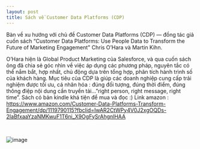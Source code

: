 ```yaml
---
layout: post
title: Sách về Customer Data Platforms (CDP)
---
```

Bàn về xu hướng với chủ đề Customer Data Platforms (CDP) — đồng tác giả cuốn sách “Customer Data Platforms: Use People Data to Transform the Future of Marketing Engagement" Chris O’Hara và Martin Kihn.<br/>

O’Hara hiện là Global Product Marketing của Salesforce, và qua cuốn sách ông đã chia sẻ góc nhìn về việc áp dụng các phương pháp, nguyên tắc có thể nắm bắt, hợp nhất, chủ động dựa trên tổng hợp, phân tích hành trình số của khách hàng. Mục tiêu của CDP là giúp các doanh nghiệp cung cấp trải nghiệm được tối ưu, cá nhân hóa : đúng đối tượng, đúng thời điểm, đúng thông điệp nội dung cần truyền tải…”right person, right message, right time”.
Sách có bản kindle khá tiện để mua và đọc :)
Link amazon : https://www.amazon.com/Customer-Data-Platforms-Transform-Engagement/dp/1119790115?fbclid=IwAR2CtWPy4V0J2xgOQDs-2IaBfxaaYzaNMKwuF1T6ni_X9OgFySrAhgnlHAA

<br/>

![image](https://user-images.githubusercontent.com/52438010/116116318-390ff200-a6e5-11eb-85af-21798245270c.png)

